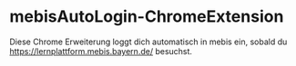 # mebisAutoLogin-ChromeExtension
Diese Chrome Erweiterung loggt dich automatisch in mebis ein, sobald du https://lernplattform.mebis.bayern.de/ besuchst.

